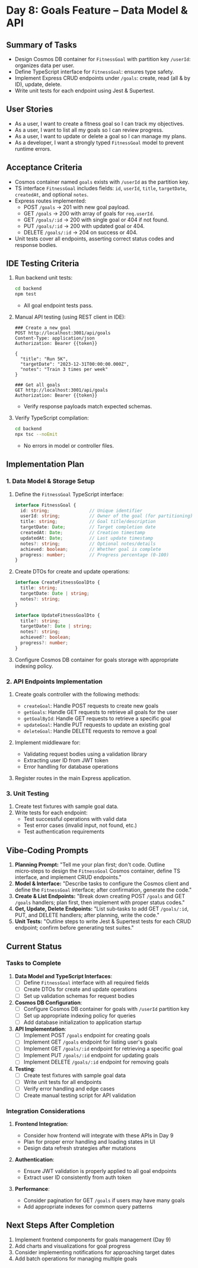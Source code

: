 # Day 8: Goals Feature – Data Model & API

## Summary of Tasks
- Design Cosmos DB container for `FitnessGoal` with partition key `/userId`: organizes data per user.
- Define TypeScript interface for `FitnessGoal`: ensures type safety.
- Implement Express CRUD endpoints under `/goals`: create, read (all & by ID), update, delete.
- Write unit tests for each endpoint using Jest & Supertest.

## User Stories
- As a user, I want to create a fitness goal so I can track my objectives.
- As a user, I want to list all my goals so I can review progress.
- As a user, I want to update or delete a goal so I can manage my plans.
- As a developer, I want a strongly typed `FitnessGoal` model to prevent runtime errors.

## Acceptance Criteria
- Cosmos container named `goals` exists with `/userId` as the partition key.
- TS interface `FitnessGoal` includes fields: `id`, `userId`, `title`, `targetDate`, `createdAt`, and optional `notes`.
- Express routes implemented:
  - POST `/goals` → 201 with new goal payload.
  - GET `/goals` → 200 with array of goals for `req.userId`.
  - GET `/goals/:id` → 200 with single goal or 404 if not found.
  - PUT `/goals/:id` → 200 with updated goal or 404.
  - DELETE `/goals/:id` → 204 on success or 404.
- Unit tests cover all endpoints, asserting correct status codes and response bodies.

## IDE Testing Criteria
1. Run backend unit tests:
   ```bash
   cd backend
   npm test
   ```
   - All goal endpoint tests pass.
   
2. Manual API testing (using REST client in IDE):
   ```http
   ### Create a new goal
   POST http://localhost:3001/api/goals
   Content-Type: application/json
   Authorization: Bearer {{token}}
   
   {
     "title": "Run 5K",
     "targetDate": "2023-12-31T00:00:00.000Z",
     "notes": "Train 3 times per week"
   }
   
   ### Get all goals
   GET http://localhost:3001/api/goals
   Authorization: Bearer {{token}}
   ```
   - Verify response payloads match expected schemas.
   
3. Verify TypeScript compilation:
   ```bash
   cd backend
   npx tsc --noEmit
   ```
   - No errors in model or controller files.

## Implementation Plan

### 1. Data Model & Storage Setup

1. Define the `FitnessGoal` TypeScript interface:
   ```typescript
   interface FitnessGoal {
     id: string;               // Unique identifier
     userId: string;           // Owner of the goal (for partitioning)
     title: string;            // Goal title/description
     targetDate: Date;         // Target completion date
     createdAt: Date;          // Creation timestamp
     updatedAt: Date;          // Last update timestamp
     notes?: string;           // Optional notes/details
     achieved: boolean;        // Whether goal is complete
     progress: number;         // Progress percentage (0-100)
   }
   ```

2. Create DTOs for create and update operations:
   ```typescript
   interface CreateFitnessGoalDto {
     title: string;
     targetDate: Date | string;
     notes?: string;
   }
   
   interface UpdateFitnessGoalDto {
     title?: string;
     targetDate?: Date | string;
     notes?: string;
     achieved?: boolean;
     progress?: number;
   }
   ```

3. Configure Cosmos DB container for goals storage with appropriate indexing policy.

### 2. API Endpoints Implementation

1. Create goals controller with the following methods:
   - `createGoal`: Handle POST requests to create new goals
   - `getGoals`: Handle GET requests to retrieve all goals for the user
   - `getGoalById`: Handle GET requests to retrieve a specific goal
   - `updateGoal`: Handle PUT requests to update an existing goal
   - `deleteGoal`: Handle DELETE requests to remove a goal

2. Implement middleware for:
   - Validating request bodies using a validation library
   - Extracting user ID from JWT token
   - Error handling for database operations

3. Register routes in the main Express application.

### 3. Unit Testing

1. Create test fixtures with sample goal data.
2. Write tests for each endpoint:
   - Test successful operations with valid data
   - Test error cases (invalid input, not found, etc.)
   - Test authentication requirements

## Vibe‑Coding Prompts
1. **Planning Prompt:**
   "Tell me your plan first; don't code. Outline micro‑steps to design the `FitnessGoal` Cosmos container, define TS interface, and implement CRUD endpoints."
2. **Model & Interface:**
   "Describe tasks to configure the Cosmos client and define the `FitnessGoal` interface; after confirmation, generate the code."
3. **Create & List Endpoints:**
   "Break down creating POST `/goals` and GET `/goals` handlers; plan first, then implement with proper status codes."
4. **Get, Update, Delete Endpoints:**
   "List sub‑tasks to add GET `/goals/:id`, PUT, and DELETE handlers; after planning, write the code."
5. **Unit Tests:**
   "Outline steps to write Jest & Supertest tests for each CRUD endpoint; confirm before generating test suites."

## Current Status

### Tasks to Complete

1. **Data Model and TypeScript Interfaces**:
   - [ ] Define `FitnessGoal` interface with all required fields
   - [ ] Create DTOs for create and update operations
   - [ ] Set up validation schemas for request bodies

2. **Cosmos DB Configuration**:
   - [ ] Configure Cosmos DB container for goals with `/userId` partition key
   - [ ] Set up appropriate indexing policy for queries
   - [ ] Add database initialization to application startup

3. **API Implementation**:
   - [ ] Implement POST `/goals` endpoint for creating goals
   - [ ] Implement GET `/goals` endpoint for listing user's goals
   - [ ] Implement GET `/goals/:id` endpoint for retrieving a specific goal
   - [ ] Implement PUT `/goals/:id` endpoint for updating goals
   - [ ] Implement DELETE `/goals/:id` endpoint for removing goals

4. **Testing**:
   - [ ] Create test fixtures with sample goal data
   - [ ] Write unit tests for all endpoints
   - [ ] Verify error handling and edge cases
   - [ ] Create manual testing script for API validation

### Integration Considerations

1. **Frontend Integration**:
   - Consider how frontend will integrate with these APIs in Day 9
   - Plan for proper error handling and loading states in UI
   - Design data refresh strategies after mutations

2. **Authentication**:
   - Ensure JWT validation is properly applied to all goal endpoints
   - Extract user ID consistently from auth token

3. **Performance**:
   - Consider pagination for GET `/goals` if users may have many goals
   - Add appropriate indexes for common query patterns

## Next Steps After Completion

1. Implement frontend components for goals management (Day 9)
2. Add charts and visualizations for goal progress
3. Consider implementing notifications for approaching target dates
4. Add batch operations for managing multiple goals 